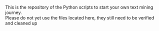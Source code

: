 This is the repository of the Python scripts to start your own text mining journey.  
Please do not yet use the files located here, they still need to be verified and cleaned up
